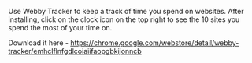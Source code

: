 Use Webby Tracker to keep a track of time you spend on websites. After installing, click on the clock icon on the top right to see the 10 sites you spend the most of your time on. 

Download it here - https://chrome.google.com/webstore/detail/webby-tracker/emhclflnfgdlcoiaiifaopgbkijonncb